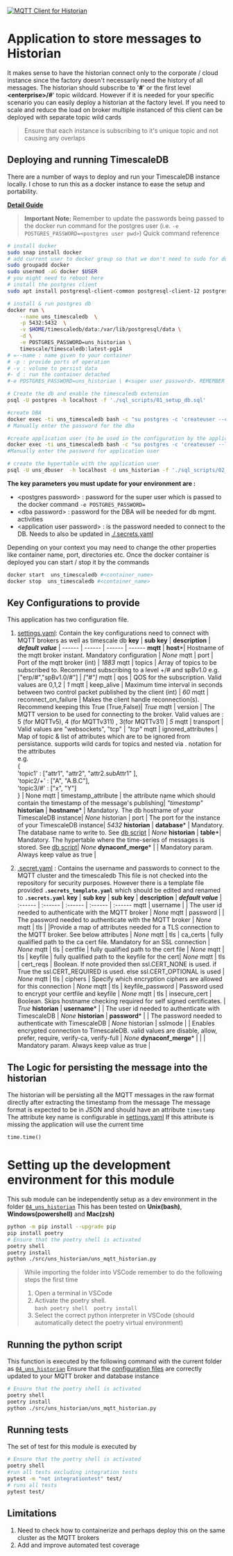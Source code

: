 [![MQTT Client for Historian](https://github.com/mkashwin/unifiednamespace/actions/workflows/uns_historian-app.yml/badge.svg)](https://github.com/mkashwin/unifiednamespace/actions/workflows/uns_historian-app.yml)

# Application to store messages to Historian 
It makes sense to have the historian connect only to the corporate / cloud instance since the factory doesn't necessarily need the history of all messages. The historian should  subscribe to '**#**' or the first level **\<enterprise\>/#**' topic wildcard. However if it is needed for your specific scenario you can easily deploy a historian at the factory level.
If you need to scale and reduce the load on broker multiple instanced of this client can be deployed with separate topic wild cards
> Ensure that each instance is subscribing to it's unique topic and not causing any overlaps

## Deploying and running TimescaleDB
There are a number of ways to deploy and run your TimescaleDB instance locally. 
I chose to run this as a docker instance to ease the setup and portability. 

**[Detail Guide](https://docs.timescale.com/install/latest/installation-docker/#install-self-hosted-timescaledb-from-a-pre-built-container)**

>**Important Note:** Remember to update the passwords being passed to the docker run command for the postgres user (i.e. `-e POSTGRES_PASSWORD=<postgres user pwd>`)
Quick command reference 
```bash
# install docker
sudo snap install docker
# add current user to docker group so that we don't need to sudo for docker executions 
sudo groupadd docker
sudo usermod -aG docker $USER
# you might need to reboot here  
# install the postgres client 
sudo apt install postgresql-client-common postgresql-client-12 postgresql-doc-12

# install & run postgres db 
docker run \
    --name uns_timescaledb  \
    -p 5432:5432  \
    -v $HOME/timescaledb/data:/var/lib/postgresql/data \
    -d \
    -e POSTGRES_PASSWORD=uns_historian \
    timescale/timescaledb:latest-pg14
# =--name : name given to your container
# -p : provide ports of operation 
# -v : volume to persist data 
#- d : run the container detached
#-e POSTGRES_PASSWORD=uns_historian \ #<super user password>. REMEMBER to update the password

# Create the db and enable the timescaledb extension
psql -U postgres -h localhost -f './sql_scripts/01_setup_db.sql'

#create DBA
docker exec -ti uns_timescaledb bash -c "su postgres -c 'createuser --createdb --createrole --login -e uns_dba -P'" 
# Manually enter the password for the dba

#create application user (to be used in the configuration by the application)
docker exec -ti uns_timescaledb bash -c "su postgres -c 'createuser --login -e uns_dbuser -P'"
#Manually enter the password for application user

# create the hypertable with the application user 
psql -U uns_dbuser  -h localhost -d uns_historian -f './sql_scripts/02_setup_hypertable.sql'

```
**The key parameters you must update for your environment are :**
* \<postgres password\> : password for the super user which is passed to the docker command  `-e POSTGRES_PASSWORD=`
* \<dba password\> : password for the DBA will be needed for db mgmt. activities
* \<application user password\> : is the password needed to connect to the DB. Needs to also be updated in [./.secrets.yaml](#key-configurations-to-provide) 

Depending on your context you may need to change the other properties like container name, port, directories etc. 
Once the docker container is deployed you can start / stop it by the commands
```bash
docker start  uns_timescaledb #<container_name>
docker stop  uns_timescaledb #<container_name>
```
## Key Configurations to provide
This application has two configuration file. 
1. [settings.yaml](./conf/settings.yaml):  Contain the key configurations need to connect with MQTT brokers as well as timescale db
    **key** | **sub key** | **description**  | ***default value*** |
    ------ | ------ | ------ | ------
    **mqtt** | **host**\*| Hostname of the mqtt broker instant. Mandatory configuration | *None*
    mqtt | port | Port of the mqtt broker (int) | *1883*
    mqtt | topics | Array of topics to be subscribed to. Recommend subscribing to a level +/#  and spBv1.0 e.g. ["erp/#","spBv1.0/#"] | *["#"]* 
    mqtt | qos | QOS for the subscription. Valid values are 0,1,2 | *1*
    mqtt | keep_alive | Maximum time interval in seconds between two control packet published by the client (int) | *60*
    mqtt | reconnect_on_failure | Makes the client handle reconnection(s). Recommend keeping this True  (True,False)| *True*
    mqtt | version | The MQTT version to be used for connecting to the broker. Valid values are : 5 (for MQTTv5), 4 (for MQTTv311) , 3(for MQTTv31) | *5*
    mqtt | transport | Valid values are "websockets", "tcp" | *"tcp"*
    mqtt | ignored_attributes | Map of topic &  list of attributes which are to be ignored from persistance. supports wild cards for topics  and nested via . notation for the attributes <br /> e.g.<br />  {<br /> 'topic1' : ["attr1", "attr2", "attr2.subAttr1" ],<br /> 'topic2/+' : ["A", "A.B.C"],<br /> 'topic3/#' : ["x", "Y"]<br /> } |  None 
    mqtt | timestamp_attribute | the attribute name which should contain the timestamp of the message's publishing| *"timestamp"*
    **historian** | **hostname**\* | Mandatory. The db hostname of your TimescaleDB  instance| *None*
    historian | port |  The port for the instance of your TimescaleDB  instance| *5432*
    **historian**  | **database**\*  | Mandatory. The database name to write to. See [db script](./sql_scripts/01_setup_db.sql) | *None*
    **historian** | **table**\*| Mandatory. The hypertable where the time-series of messages is stored. See [db script](./sql_scripts/02_setup_hypertable.sql)| *None* 
    **dynaconf_merge**\*  |  | Mandatory param. Always keep value as true  |

1. [.secret.yaml](./conf/.secrets_template.yaml) : Contains the username and passwords to connect to the MQTT cluster and the timescaledb
    This file is not checked into the repository for security purposes. However there is a template file provided **`.secrets_template.yaml`** which should be edited and renamed to **`.secrets.yaml`**
    **key** | **sub key** | **sub key** | **description**  | ***default value*** |
    :------ | :------ | :------ | :------ | :------
   mqtt | username | | The user id needed to authenticate with the MQTT broker | *None*
   mqtt | password | | The password needed to authenticate with the MQTT broker | *None*
   mqtt | tls | |Provide a map of attributes needed for a TLS connection to the MQTT broker. See below attributes | *None*
   mqtt | tls | ca_certs | fully qualified path to the ca cert file. Mandatory for an SSL connection | *None* 
   mqtt | tls | certfile | fully qualified path to the cert file | *None*
   mqtt | tls | keyfile | fully qualified path to the keyfile for the cert| *None*
   mqtt | tls | cert_reqs | Boolean. If note provided then  ssl.CERT_NONE is used. if True the ssl.CERT_REQUIRED is used. else ssl.CERT_OPTIONAL is used | *None*
   mqtt | tls | ciphers | Specify which encryption ciphers are allowed for this connection | *None*
   mqtt | tls | keyfile_password | Password used to encrypt your certfile and keyfile | *None*
   mqtt | tls | insecure_cert | Boolean. Skips hostname checking required for self signed certificates.  | *True*
   **historian** | **username**\* | | The user id  needed to authenticate with TimescaleDB | *None*
   **historian** | **password**\* | | The password needed to authenticate with TimescaleDB | *None*
   historian | sslmode | | Enables encrypted connection to TimescaleDB. valid values are disable, allow, prefer, require, verify-ca, verify-full | *None*
   **dynaconf_merge**\*  |  | | Mandatory param. Always keep value as true  |


## The Logic for persisting the message into the historian
The historian will be persisting all the MQTT messages in the raw format directly after extracting the timestamp from the message
The message format is expected to be in JSON and should have an attribute `timestamp`
The attribute key name is configurable in [settings.yaml](./settings.yaml)
If this attribute is missing the application will use the current time 
```python
time.time()
```

# Setting up the development environment for this module 
This sub module can be independently setup as a dev environment in the folder [`04_uns_historian`](.)
This has been tested on **Unix(bash)**, **Windows(powershell)** and **Mac(zsh)**
```bash
python -m pip install --upgrade pip
pip install poetry
# Ensure that the poetry shell is activated
poetry shell 
poetry install
python ./src/uns_historian/uns_mqtt_historian.py
```
> While importing the folder into VSCode remember to do the following steps the first time
>   1. Open a terminal in VSCode
>   1. Activate the poetry shell.  
        ```bash
        poetry shell 
        poetry install
        ```    
>   1. Select the correct python interpreter in VSCode (should automatically detect the poetry virtual environment)
## Running the python script
This function is executed by the following command with the current folder as [`04_uns_historian`](.)
Ensure that the [configuration files](./conf/) are correctly updated to your MQTT broker and database instance
```bash
# Ensure that the poetry shell is activated
poetry shell 
poetry install
python ./src/uns_historian/uns_mqtt_historian.py
```
## Running tests
The set of test for this module is executed by
```bash
# Ensure that the poetry shell is activated
poetry shell 
#run all tests excluding integration tests 
pytest -m "not integrationtest" test/
# runs all tests
pytest test/
```

## Limitations 
1. Need to check how to containerize and perhaps deploy this on the same cluster as the MQTT  brokers
1. Add and improve automated test coverage 
